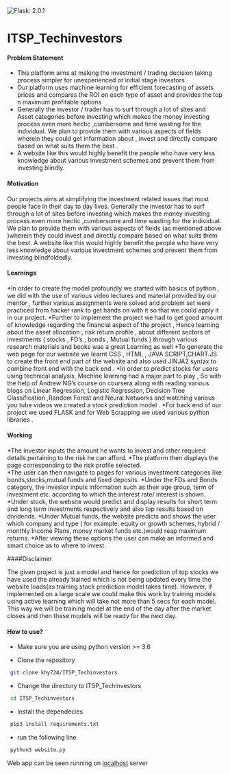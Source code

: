 ![Flask: 2.0.1](https://img.shields.io/badge/Flask-2.0.01-yellowgreen)

# ITSP_Techinvestors

#### Problem Statement

* This platform aims at making the investment / trading decision taking process simpler for unexperienced or initial stage investors
* Our platform uses machine learning for efficient forecasting of assets prices and compares the ROI on each type of asset and provides the top n maximum profitable options
* Generally the investor / trader has to surf through a lot of sites and Asset categories before investing which makes the money investing process even more hectic ,cumbersome and time wasting for the individual. We plan to provide them with various aspects of fields wherein they could get information about , invest and directly compare based on what suits them the best .
* A website like this would highly benefit the people who have very less knowledge about various investment schemes and prevent them from investing blindly.

#### Motivation

Our projects aims at simplifying the investment related issues that most people face in their day to day lives.
Generally the investor has to surf through a lot of sites before investing which makes the money investing process even more hectic ,cumbersome and time wasting for the individual. We plan to provide them with various aspects of fields (as mentioned above )wherein they could invest and directly compare based on what suits them the best.
A website like this would highly benefit the people who have very less knowledge about various investment schemes and prevent them from investing blindfoldedly.


#### Learnings

*In order to create the model profoundly we  started with basics of python , we did with the use of various video lectures and material provided by our mentor , further various assignments were solved and problem set were practiced from hacker rank to get hands on with it so that we could apply it in our project. 
*Further to implement the project we had to get good amount of knowledge regarding the financial aspect of the project , Hence learning about the asset allocation , risk return profile , about different sectors of investments ( stocks , FD’s , bonds , Mutual funds ) through various research materials and books was a great Learning as well 
*To generate the web page for our website we learnt CSS , HTML , JAVA SCRIPT,CHART.JS  to create the front end part of the website and also used JINJA2 syntax to combine front end with the back end .	
*In order to predict stocks for users using technical analysis, Machine learning had a major part to play , So with the help of Andrew NG’s course on coursera along with reading various blogs on Linear Regression, Logistic Regression, Decision Tree Classification ,Random Forest and Neural Networks and watching various you tube videos we created a stock prediction model . 
*For back end of our project we used FLASK and for Web Scrapping we used various python libraries .

#### Working

*The investor inputs the amount he wants to invest and other required details pertaining to the risk he can afford.
*The platform then displays the page corresponding to the risk profile selected.  
*The user can then navigate to pages for various investment categories like bonds,stocks,mutual funds and fixed deposits.
*Under the FDs and Bonds category, the investor inputs information such as their age group, term of investment etc. according to which the interest rate/ interest is shown.  
*Under stock, the website would predict and display results for short term and long term investments respectively and also top results based on dividends.
*Under Mutual funds, the website predicts and shows the user which company and type ( for example: equity or growth schemes, hybrid / monthly Income Plans, money market funds etc.)would reap maximum returns.
*After viewing these options the user can make an informed and smart choice as to where to invest. 

####Disclaimer

The given project is just a model and hence for prediction of top stocks we have used the already trained which is not being updated every time the website loads(as training stock prediction model takes time).
However, if implemented on a large scale we could make this work by training models using active learning which will take not more than 5 secs for each model. 
This way we will be training model at the end of the day after the market closes and then these models will be ready for the next day.

#### How to use?
* Make sure you are using python version >= 3.6 

* Clone the repository 


 ```bash
  git clone khy724/ITSP_Techinvestors
  ```
  
* Change the directory to ITSP_Techinvestors


 ```bash
  cd ITSP_Techinvestors
  ```
  
 * Install the dependecies 


 ```bash
  pip3 install requirements.txt
  ```
  
  * run the following line


 ```bash
  python3 website.py
  ```
  
  Web app can be seen running on [localhost](http://127.0.0.1:5000/) server
